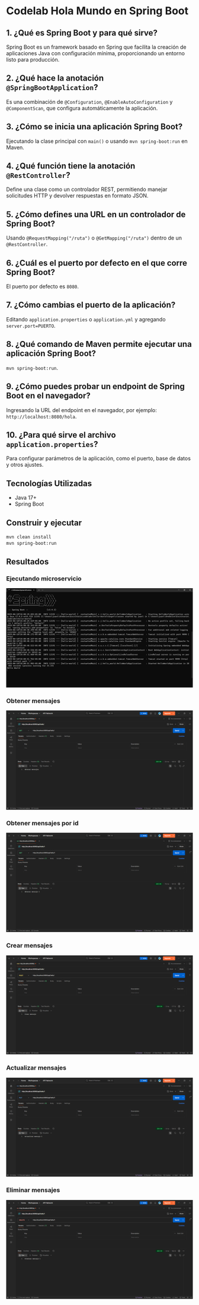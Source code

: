 # Codelab Hola Mundo en Spring Boot

## 1. ¿Qué es Spring Boot y para qué sirve?
Spring Boot es un framework basado en Spring que facilita la creación de aplicaciones Java con configuración mínima, proporcionando un entorno listo para producción.

## 2. ¿Qué hace la anotación `@SpringBootApplication`?
Es una combinación de `@Configuration`, `@EnableAutoConfiguration` y `@ComponentScan`, que configura automáticamente la aplicación.

## 3. ¿Cómo se inicia una aplicación Spring Boot?
Ejecutando la clase principal con `main()` o usando `mvn spring-boot:run` en Maven.

## 4. ¿Qué función tiene la anotación `@RestController`?
Define una clase como un controlador REST, permitiendo manejar solicitudes HTTP y devolver respuestas en formato JSON.

## 5. ¿Cómo defines una URL en un controlador de Spring Boot?
Usando `@RequestMapping("/ruta")` o `@GetMapping("/ruta")` dentro de un `@RestController`.

## 6. ¿Cuál es el puerto por defecto en el que corre Spring Boot?
El puerto por defecto es `8080`.

## 7. ¿Cómo cambias el puerto de la aplicación?
Editando `application.properties` o `application.yml` y agregando `server.port=PUERTO`.

## 8. ¿Qué comando de Maven permite ejecutar una aplicación Spring Boot?
`mvn spring-boot:run`.

## 9. ¿Cómo puedes probar un endpoint de Spring Boot en el navegador?
Ingresando la URL del endpoint en el navegador, por ejemplo: `http://localhost:8080/hola`.

## 10. ¿Para qué sirve el archivo `application.properties`?
Para configurar parámetros de la aplicación, como el puerto, base de datos y otros ajustes.

## Tecnologías Utilizadas
- Java 17+
- Spring Boot

## Construir y ejecutar
```sh
mvn clean install
mvn spring-boot:run
```

## Resultados

### Ejecutando microservicio
![Ejecutar Microservicio](/hello-world/images/ejecutando-microservicio.png)

### Obtener mensajes
![Obtener Mensajes](/hello-world/images/obtener-mensajes.png)

### Obtener mensajes por id
![Obtener Mensajes ID](/hello-world/images/obtener-mensaje-id.png)

### Crear mensajes
![Crear Mensajes](/hello-world/images/crear-mensaje.png)

### Actualizar mensajes
![Actualizar Mensajes](/hello-world/images/actualizar-mensaje.png)

### Eliminar mensajes
![Eliminar Mensajes](/hello-world/images/eliminar-mensaje.png)